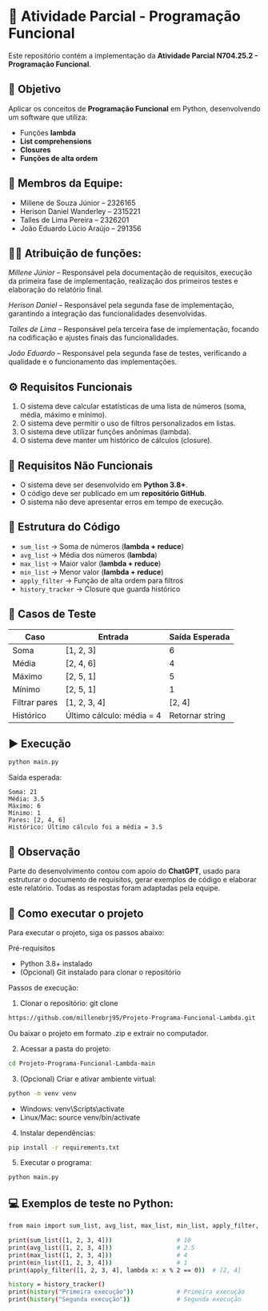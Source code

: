 # 🐍 Atividade Parcial - Programação Funcional

Este repositório contém a implementação da **Atividade Parcial N704.25.2 - Programação Funcional**.

## 📌 Objetivo
Aplicar os conceitos de **Programação Funcional** em Python, desenvolvendo um software que utiliza:
- Funções **lambda**  
- **List comprehensions**  
- **Closures**  
- **Funções de alta ordem**

## 👥 Membros da Equipe:
- Millene de Souza Júnior – 2326165 
- Herison Daniel Wanderley – 2315221
- Talles de Lima Pereira – 2326201
- João Eduardo Lúcio Araújo – 291356

## 👩‍💻 Atribuição de funções:
*Millene Júnior* – Responsável pela documentação de requisitos, execução da primeira fase de implementação, realização dos primeiros testes e elaboração do relatório final.

*Herison Daniel* – Responsável pela segunda fase de implementação, garantindo a integração das funcionalidades desenvolvidas.

*Talles de Lima* – Responsável pela terceira fase de implementação, focando na codificação e ajustes finais das funcionalidades.

*João Eduardo* – Responsável pela segunda fase de testes, verificando a qualidade e o funcionamento das implementações. 

## ⚙️ Requisitos Funcionais
1. O sistema deve calcular estatísticas de uma lista de números (soma, média, máximo e mínimo).  
2. O sistema deve permitir o uso de filtros personalizados em listas.  
3. O sistema deve utilizar funções anônimas (lambda).  
4. O sistema deve manter um histórico de cálculos (closure).  

## 🚫 Requisitos Não Funcionais
- O sistema deve ser desenvolvido em **Python 3.8+**.  
- O código deve ser publicado em um **repositório GitHub**.  
- O sistema não deve apresentar erros em tempo de execução.  

## 🧩 Estrutura do Código
- `sum_list` → Soma de números (**lambda + reduce**)  
- `avg_list` → Média dos números (**lambda**)  
- `max_list` → Maior valor (**lambda + reduce**)  
- `min_list` → Menor valor (**lambda + reduce**)  
- `apply_filter` → Função de alta ordem para filtros  
- `history_tracker` → Closure que guarda histórico  

## 🧪 Casos de Teste
| Caso | Entrada | Saída Esperada |
|------|---------|----------------|
| Soma | [1, 2, 3] | 6 |
| Média | [2, 4, 6] | 4 |
| Máximo | [2, 5, 1] | 5 |
| Mínimo | [2, 5, 1] | 1 |
| Filtrar pares | [1, 2, 3, 4] | [2, 4] |
| Histórico | Último cálculo: média = 4 | Retornar string |

## ▶️ Execução
```bash
python main.py
```

Saída esperada:
```
Soma: 21
Média: 3.5
Máximo: 6
Mínimo: 1
Pares: [2, 4, 6]
Histórico: Último cálculo foi a média = 3.5
```

## 🤖 Observação
Parte do desenvolvimento contou com apoio do **ChatGPT**, usado para estruturar o documento de requisitos, gerar exemplos de código e elaborar este relatório. Todas as respostas foram adaptadas pela equipe.

## 🚀 Como executar o projeto
Para executar o projeto, siga os passos abaixo:

Pré-requisitos
- Python 3.8+ instalado
- (Opcional) Git instalado para clonar o repositório

Passos de execução:

1. Clonar o repositório:
   git clone
```bash
https://github.com/millenebrj95/Projeto-Programa-Funcional-Lambda.git
```
Ou baixar o projeto em formato .zip e extrair no computador.


2. Acessar a pasta do projeto:
```bash
cd Projeto-Programa-Funcional-Lambda-main
```


3. (Opcional) Criar e ativar ambiente virtual:
```bash
python -m venv venv
```
- Windows: venv\Scripts\activate
- Linux/Mac: source venv/bin/activate


4. Instalar dependências:
```bash
pip install -r requirements.txt
```


5. Executar o programa:
```bash
python main.py
```


## 💻 Exemplos de teste no Python:
```bash
from main import sum_list, avg_list, max_list, min_list, apply_filter, history_tracker

print(sum_list([1, 2, 3, 4]))                  # 10
print(avg_list([1, 2, 3, 4]))                  # 2.5
print(max_list([1, 2, 3, 4]))                  # 4
print(min_list([1, 2, 3, 4]))                  # 1
print(apply_filter([1, 2, 3, 4], lambda x: x % 2 == 0))  # [2, 4]

history = history_tracker()
print(history("Primeira execução"))            # Primeira execução
print(history("Segunda execução"))             # Segunda execução
```










